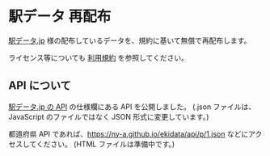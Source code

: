 # 駅データ 再配布

[駅データ.jp](https://ekidata.jp/) 様の配布しているデータを、規約に基いて無償で再配布します。

ライセンス等についても [利用規約](https://ekidata.jp/agreement.php) を参照してください。

## API について

[駅データ.jp の API](https://ekidata.jp/api/) の仕様欄にある API を公開しました。
(.json ファイルは、JavaScript のファイルではなく JSON 形式に変更しています。)

都道府県 API であれば、https://ny-a.github.io/ekidata/api/p/1.json などにアクセスしてください。
(HTML ファイルは準備中です。)
